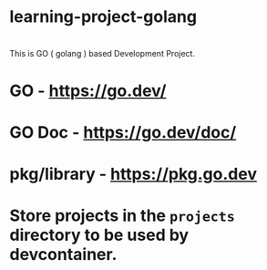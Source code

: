 #
# learning-project-golang
#

This is GO ( golang ) based Development Project.

#
# GO - https://go.dev/
# GO Doc - https://go.dev/doc/
# pkg/library - https://pkg.go.dev
#

#
# Store projects in the `projects` directory to be used by devcontainer.
#
